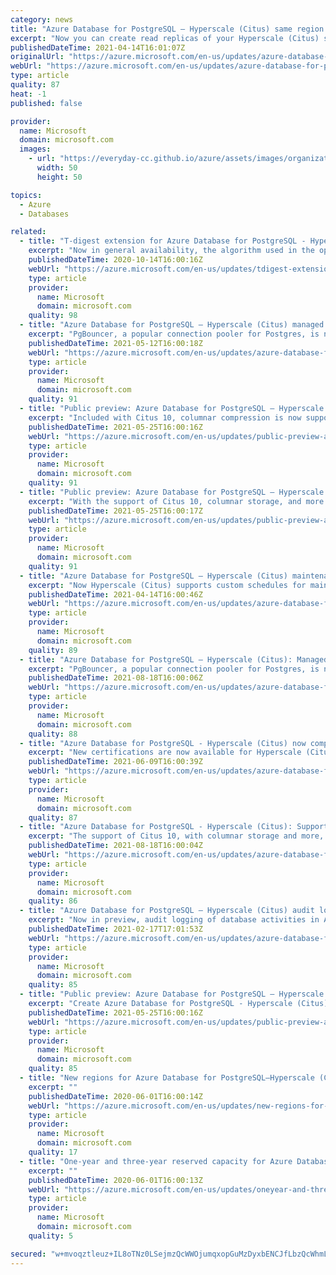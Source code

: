 ```yaml
---
category: news
title: "Azure Database for PostgreSQL – Hyperscale (Citus) same region read replicas in public preview"
excerpt: "Now you can create read replicas of your Hyperscale (Citus) server group for enhanced read scalability."
publishedDateTime: 2021-04-14T16:01:07Z
originalUrl: "https://azure.microsoft.com/en-us/updates/azure-database-for-postgresql-hyperscale-citus-same-region-read-replicas-in-public-preview/"
webUrl: "https://azure.microsoft.com/en-us/updates/azure-database-for-postgresql-hyperscale-citus-same-region-read-replicas-in-public-preview/"
type: article
quality: 87
heat: -1
published: false

provider:
  name: Microsoft
  domain: microsoft.com
  images:
    - url: "https://everyday-cc.github.io/azure/assets/images/organizations/microsoft.com-50x50.jpg"
      width: 50
      height: 50

topics:
  - Azure
  - Databases

related:
  - title: "T-digest extension for Azure Database for PostgreSQL - Hyperscale (Citus)"
    excerpt: "Now in general availability, the algorithm used in the open source t-digest extension allows high performance percentile calculations on sizable distributed analytical workloads with improved accuracy."
    publishedDateTime: 2020-10-14T16:00:16Z
    webUrl: "https://azure.microsoft.com/en-us/updates/tdigest-extension-for-azure-database-for-postgresql-hyperscale-citus/"
    type: article
    provider:
      name: Microsoft
      domain: microsoft.com
    quality: 98
  - title: "Azure Database for PostgreSQL – Hyperscale (Citus) managed PgBouncer in public preview"
    excerpt: "PgBouncer, a popular connection pooler for Postgres, is now part of the Azure Database for PostgreSQL - Hyperscale (Citus) managed service."
    publishedDateTime: 2021-05-12T16:00:18Z
    webUrl: "https://azure.microsoft.com/en-us/updates/azure-database-for-postgresql-hyperscale-citus-managed-pgbouncer-in-public-preview/"
    type: article
    provider:
      name: Microsoft
      domain: microsoft.com
    quality: 91
  - title: "Public preview: Azure Database for PostgreSQL – Hyperscale (Citus) columnar compression"
    excerpt: "Included with Citus 10, columnar compression is now supported in the Hyperscale (Citus) option in Azure Database for PostgreSQL, a managed service running the open source Postgres database on Azure."
    publishedDateTime: 2021-05-25T16:00:16Z
    webUrl: "https://azure.microsoft.com/en-us/updates/public-preview-azure-database-for-postgresql-hyperscale-citus-columnar-compression/"
    type: article
    provider:
      name: Microsoft
      domain: microsoft.com
    quality: 91
  - title: "Public preview: Azure Database for PostgreSQL – Hyperscale (Citus) support for Citus 10"
    excerpt: "With the support of Citus 10, columnar storage, and more are now included in Azure Database for PostgreSQL – Hyperscale (Citus), a managed service running the open source Postgres database on Azure."
    publishedDateTime: 2021-05-25T16:00:17Z
    webUrl: "https://azure.microsoft.com/en-us/updates/public-preview-azure-database-for-postgresql-hyperscale-citus-support-for-citus-10/"
    type: article
    provider:
      name: Microsoft
      domain: microsoft.com
    quality: 91
  - title: "Azure Database for PostgreSQL – Hyperscale (Citus) maintenance schedules in public preview"
    excerpt: "Now Hyperscale (Citus) supports custom schedules for maintenance – specify your preferred day of the week and 30-minute time window."
    publishedDateTime: 2021-04-14T16:00:46Z
    webUrl: "https://azure.microsoft.com/en-us/updates/azure-database-for-postgresql-hyperscale-citus-maintenance-schedules-in-public-preview/"
    type: article
    provider:
      name: Microsoft
      domain: microsoft.com
    quality: 89
  - title: "Azure Database for PostgreSQL – Hyperscale (Citus): Managed PgBouncer now generally available"
    excerpt: "PgBouncer, a popular connection pooler for Postgres, is now part of the Azure Database for PostgreSQL - Hyperscale (Citus) managed service."
    publishedDateTime: 2021-08-18T16:00:06Z
    webUrl: "https://azure.microsoft.com/en-us/updates/azure-database-for-postgresql-hyperscale-citus-managed-pgbouncer-now-generally-available/"
    type: article
    provider:
      name: Microsoft
      domain: microsoft.com
    quality: 88
  - title: "Azure Database for PostgreSQL - Hyperscale (Citus) now compliant with additional certifications"
    excerpt: "New certifications are now available for Hyperscale (Citus) on Azure Database for PostgreSQL, a managed service running the open-source Postgres database on Azure. "
    publishedDateTime: 2021-06-09T16:00:39Z
    webUrl: "https://azure.microsoft.com/en-us/updates/azure-database-for-postgresql-hyperscale-citus-now-compliant-with-additional-certifications/"
    type: article
    provider:
      name: Microsoft
      domain: microsoft.com
    quality: 87
  - title: "Azure Database for PostgreSQL - Hyperscale (Citus): Support for Citus 10 now generally available"
    excerpt: "The support of Citus 10, with columnar storage and more, is now included in Azure Database for PostgreSQL – Hyperscale (Citus), a managed service running the open source Postgres database on Azure."
    publishedDateTime: 2021-08-18T16:00:04Z
    webUrl: "https://azure.microsoft.com/en-us/updates/azure-database-for-postgresql-hyperscale-citus-support-for-citus-10-now-generally-available/"
    type: article
    provider:
      name: Microsoft
      domain: microsoft.com
    quality: 86
  - title: "Azure Database for PostgreSQL – Hyperscale (Citus) audit logging via pgAudit now in public preview"
    excerpt: "Now in preview, audit logging of database activities in Azure Database for PostgreSQL - Hyperscale (Citus) is available through the PostgreSQL audit extension pgAudit, providing detailed session and/or object audit logging."
    publishedDateTime: 2021-02-17T17:01:53Z
    webUrl: "https://azure.microsoft.com/en-us/updates/azure-database-for-postgresql-hyperscale-citus-audit-logging-via-pgaudit-now-in-public-preview/"
    type: article
    provider:
      name: Microsoft
      domain: microsoft.com
    quality: 85
  - title: "Public preview: Azure Database for PostgreSQL – Hyperscale (Citus) support for PostgreSQL 12 and 13"
    excerpt: "Create Azure Database for PostgreSQL - Hyperscale (Citus) server groups with Postgres 12 and Postgres 13, in addition to previously supported Postgres 11."
    publishedDateTime: 2021-05-25T16:00:16Z
    webUrl: "https://azure.microsoft.com/en-us/updates/public-preview-azure-database-for-postgresql-hyperscale-citus-support-for-postgresql-12-and-13/"
    type: article
    provider:
      name: Microsoft
      domain: microsoft.com
    quality: 85
  - title: "New regions for Azure Database for PostgreSQL—Hyperscale (Citus)"
    excerpt: ""
    publishedDateTime: 2020-06-01T16:00:14Z
    webUrl: "https://azure.microsoft.com/en-us/updates/new-regions-for-azure-database-for-postgresql-hyperscale-citus/"
    type: article
    provider:
      name: Microsoft
      domain: microsoft.com
    quality: 17
  - title: "One-year and three-year reserved capacity for Azure Database for PostgreSQL—Hyperscale (Citus)"
    excerpt: ""
    publishedDateTime: 2020-06-01T16:00:13Z
    webUrl: "https://azure.microsoft.com/en-us/updates/oneyear-and-threeyear-reserved-capacity-for-azure-database-for-postgresql-hyperscale-citus/"
    type: article
    provider:
      name: Microsoft
      domain: microsoft.com
    quality: 5

secured: "w+mvoqztleuz+IL8oTNz0LSejmzQcWWOjumqxopGuMzDyxbENCJfLbzQcWhmLAdsN8Cw1KpXOWzzxtDFpiXJOuFFQ7IgcqwR8kDlcthhyXt61IneBpu6qrIbEVmqSRc1+dIbys1RUK97lGMua1vVaRy6qt+RsoutbRoqyR8fAEV/KJ60xzri523MvsdVeApH1owCI0gCJ+oRGtiECAvLm0fdLyjxsSRLA7BJkL2hp656br3UTTZAm7mH7Ab3s7iEsU3Uer/JFkIfqIO6HCN7ChuDCDdahglT7/TCx1GOXgpgvyomdNYvRDVR/bRBKkWpoObdPba3mIS5s0NFSk1yo7mFZaxi72Vgk54ywQWsacY=;rIxzuob+HQZew2Zr/dtwTQ=="
---
```


